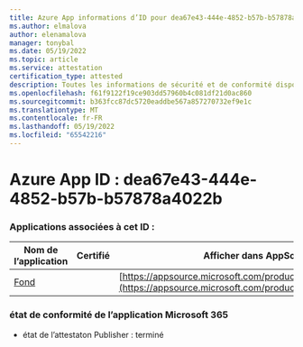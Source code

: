 ```yaml
---
title: Azure App informations d’ID pour dea67e43-444e-4852-b57b-b57878a4022b
ms.author: elmalova
author: elenamalova
manager: tonybal
ms.date: 05/19/2022
ms.topic: article
ms.service: attestation
certification_type: attested
description: Toutes les informations de sécurité et de conformité disponibles pour dea67e43-444e-4852-b57b-b57878a4022b.
ms.openlocfilehash: f61f9122f19ce903dd57960b4c081df21d0ac860
ms.sourcegitcommit: b363fcc87dc5720eaddbe567a857270732ef9e1c
ms.translationtype: MT
ms.contentlocale: fr-FR
ms.lasthandoff: 05/19/2022
ms.locfileid: "65542216"
---
```

# <a name="azure-app-id-dea67e43-444e-4852-b57b-b57878a4022b"></a>Azure App ID : dea67e43-444e-4852-b57b-b57878a4022b


### <a name="apps-associated-with-this-id"></a>Applications associées à cet ID :
| **Nom de l’application** | **Certifié** | **Afficher dans AppSource** |
|--------------|---------------|-----------------------|
| [Fond](../forward/WA200003631.md) |  | [https://appsource.microsoft.com/product/office/WA200003631](https://appsource.microsoft.com/product/office/WA200003631) |

### <a name="microsoft-365-app-compliance-status"></a>état de conformité de l’application Microsoft 365
- état de l’attestaton Publisher : terminé
